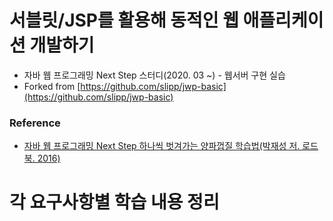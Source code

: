 # 서블릿/JSP를 활용해 동적인 웹 애플리케이션 개발하기

- 자바 웹 프로그래밍 Next Step 스터디(2020. 03 ~) - 웹서버 구현 실습
- Forked from [https://github.com/slipp/jwp-basic](https://github.com/slipp/jwp-basic)

### Reference
- [자바 웹 프로그래밍 Next Step 하나씩 벗겨가는 양파껍질 학습법(박재성 저. 로드북. 2016)](http://book.naver.com/bookdb/book_detail.nhn?bid=11037465)

# 각 요구사항별 학습 내용 정리
